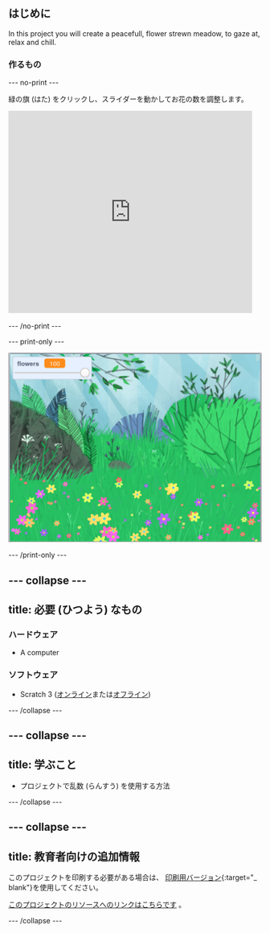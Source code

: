 ## はじめに

In this project you will create a peacefull, flower strewn meadow, to gaze at, relax and chill.

### 作るもの

--- no-print ---

緑の旗 (はた) をクリックし、スライダーを動かしてお花の数を調整します。

<div>
<iframe src="https://scratch.mit.edu/projects/392040712/embed" allowtransparency="true" width="485" height="402" frameborder="0" scrolling="no" allowfullscreen></iframe>
</div>

--- /no-print ---

--- print-only ---

![完成 (かんせい) したプロジェクト](images/banner.png)

--- /print-only ---

--- collapse ---
---
title: 必要 (ひつよう) なもの
---

### ハードウェア

- A computer

### ソフトウェア

+ Scratch 3 ([オンライン](http://rpf.io/scratchon)または[オフライン](http://rpf.io/scratchoff))

--- /collapse ---

--- collapse ---
---
title: 学ぶこと
---

- プロジェクトで乱数 (らんすう) を使用する方法

--- /collapse ---

--- collapse ---
---
title: 教育者向けの追加情報
---

このプロジェクトを印刷する必要がある場合は、 [印刷用バージョン](https://projects.raspberrypi.org/en/projects/mindful-meadow/print){:target="_ blank"}を使用してください。

[このプロジェクトのリソースへのリンクはこちらです](http://rpf.io/p/en/mindful-meadow-get) 。

--- /collapse ---
